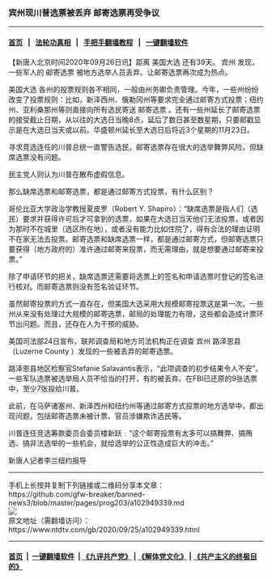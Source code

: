 ### 宾州现川普选票被丢弃 邮寄选票再受争议
------------------------

#### [首页](https://github.com/gfw-breaker/banned-news3/blob/master/README.md) &nbsp;&nbsp;|&nbsp;&nbsp; [法轮功真相](https://github.com/begood0513/basic/blob/master/README.md)  &nbsp;&nbsp;|&nbsp;&nbsp; [手把手翻墙教程](https://github.com/gfw-breaker/guides/wiki)  &nbsp;&nbsp;|&nbsp;&nbsp; [一键翻墙软件](https://github.com/gfw-breaker/nogfw/blob/master/README.md)  



<div><div class="post_content" itemprop="articleBody">
 <p>
  【新唐人北京时间2020年09月26日讯】距离
  <ok href="https://www.ntdtv.com/gb/美国大选.htm">
   美国大选
  </ok>
  还有39天。
  <ok href="https://www.ntdtv.com/gb/宾州.htm">
   宾州
  </ok>
  发现，一些军人的
  <ok href="https://www.ntdtv.com/gb/邮寄选票.htm">
   邮寄选票
  </ok>
  被地方选举人员丢弃。让邮寄选票再次成为热点。
 </p>
 <p>
  <ok href="https://www.ntdtv.com/gb/美国大选.htm">
   美国大选
  </ok>
  各州的投票规则各不相同，一般由州务卿负责管理。今年，一些州纷纷改变了投票规则：比如，新泽西州、俄勒冈州等要求完全通过邮寄方式投票；纽约州、亚利桑那州等则直接向所有选民寄送
  <ok href="https://www.ntdtv.com/gb/邮寄选票.htm">
   邮寄选票
  </ok>
  。还有一些州延长了邮寄选票的接受截止日期，从以往的大选日当晚8点，延后了数日甚至数星期，只要邮戳显示是在大选日当天或以前。华盛顿州延长至大选日后将近3个星期的11月23日。
 </p>
 <p>
  寻求竞选连任的川普总统一直警告选民，邮寄选票存在很大的选举舞弊风险，但缺席选票没有问题。
 </p>
 <p>
  民主党人则认为川普在散布虚假信息。
 </p>
 <p>
  那么缺席选票和邮寄选票，都是通过邮寄方式投票，有什么区别？
 </p>
 <p>
  哥伦比亚大学政治学教授夏皮罗（Robert Y. Shapiro）：“缺席选票是指人们（选民）要求并获得许可后才可拿到的选票，如果在大选日当天他们无法投票，或者因为那时不在城里（选区所在地），或者没有能力比如住院了，得有合法的理由证明不在家无法去投票。邮寄选票和缺席选票一样，都是通过邮寄方式，但邮寄选票只要获得（地方政府的）准许通过邮寄来投票，而无需理由，就是想要通过邮寄来投票。”
 </p>
 <p>
  除了申请环节的把关，缺席选票还需要将选票上的签名和申请选票时登记的签名进行核对。而邮寄选票则没有签名验证环节。
 </p>
 <p>
  虽然邮寄投票的方式一直存在，但美国大选采用大规模邮寄投票这是第一次。一些州从来没有处理过大规模的邮寄选票，邮局的处理能力有限，这些都会造成计票环节出问题。而且，还存在人为干预的威胁。
 </p>
 <p>
  美国司法部24日宣布，联邦调查局和地方司法机构正在调查
  <ok href="https://www.ntdtv.com/gb/宾州.htm">
   宾州
  </ok>
  路泽恩县（Luzerne County ）发现的一些被丢弃的邮寄选票。
 </p>
 <p>
  路泽恩县地区检察官Stefanie Salavantis表示，“此项调查的初步结果令人不安”。一些军队选票被选举局人员不恰当的打开，有的被丢弃。在FBI已还原的9张选票中，至少7张投给川普。
 </p>
 <p>
  此前，在马萨诸塞州、新泽西州和纽约州等通过邮寄方式投票的地方选举中，都出现问题，包括邮寄选票未被计票、官员涉嫌欺诈选民等。
 </p>
 <p>
  川普连任竞选筹款委员会委员楼新跃﹕“这个邮寄投票有太多可以搞舞弊、搞贿选、搞非法选举的一些机会，就给选举的公正性造成巨大的冲击。”
 </p>
 <p>
  新唐人记者李兰纽约报导
 </p>
 <div class="single_ad">
 </div>
</div>
</div>
<hr/>
手机上长按并复制下列链接或二维码分享本文章：<br/>
https://github.com/gfw-breaker/banned-news3/blob/master/pages/prog203/a102949339.md <br/>
<a href='https://github.com/gfw-breaker/banned-news3/blob/master/pages/prog203/a102949339.md'><img src='https://github.com/gfw-breaker/banned-news3/blob/master/pages/prog203/a102949339.md.png'/></a> <br/>
原文地址（需翻墙访问）：https://www.ntdtv.com/gb/2020/09/25/a102949339.html


------------------------
#### [首页](https://github.com/gfw-breaker/banned-news3/blob/master/README.md) &nbsp;|&nbsp; [一键翻墙软件](https://github.com/gfw-breaker/nogfw/blob/master/README.md) &nbsp;| [《九评共产党》](https://github.com/gfw-breaker/9ping.md/blob/master/README.md#九评之一评共产党是什么) | [《解体党文化》](https://github.com/gfw-breaker/jtdwh.md/blob/master/README.md) | [《共产主义的终极目的》](https://github.com/gfw-breaker/gczydzjmd.md/blob/master/README.md)


<img src='http://gfw-breaker.win/banned-news3/pages/prog203/a102949339.md' width='0px' height='0px'/>